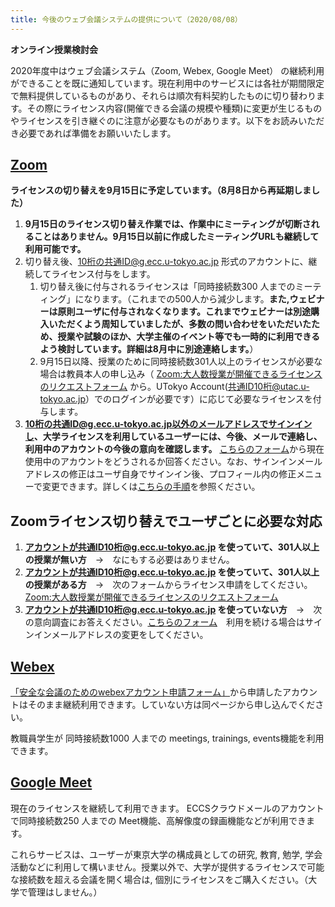 ```yaml
---
title: 今後のウェブ会議システムの提供について（2020/08/08）
---
```

**オンライン授業検討会**

2020年度中はウェブ会議システム（Zoom, Webex, Google Meet） の継続利用ができることを既に通知しています。現在利用中のサービスには各社が期間限定で無料提供しているものがあり、それらは順次有料契約したものに切り替わります。その際にライセンス内容(開催できる会議の規模や種類)に変更が生じるものやライセンスを引き継ぐのに注意が必要なものがあります。以下をお読みいただき必要であれば準備をお願いいたします。

## [Zoom](https://utelecon.github.io/zoom/)

**ライセンスの切り替えを9月15日に予定しています。（8月8日から再延期しました）**

1. **9月15日のライセンス切り替え作業では、作業中にミーティングが切断されることはありません。9月15日以前に作成したミーティングURLも継続して利用可能です。**
1. 切り替え後、10桁の共通ID@g.ecc.u-tokyo.ac.jp 形式のアカウントに、継続してライセンス付与をします。
	1. 切り替え後に付与されるライセンスは「同時接続数300 人までのミーティング」になります。（これまでの500人から減少します。**また,ウェビナーは原則ユーザに付与されなくなります。これまでウェビナーは別途購入いただくよう周知していましたが、多数の問い合わせをいただいたため、授業や試験のほか、大学主催のイベント等でも一時的に利用できるよう検討しています。詳細は8月中に別途連絡します。**）
	1. 9月15日以降、授業のために同時接続数301人以上のライセンスが必要な場合は教員本人の申し込み（ [Zoom:大人数授業が開催できるライセンスのリクエストフォーム](https://forms.office.com/Pages/ResponsePage.aspx?id=T6978HAr10eaAgh1yvlMhHUY5ws7h1xGr9koV-KGC8RUMjNZQTZJWThKUFo1MFBNVzNCRFlTVUQ2SS4u) から。UTokyo Account(共通ID10桁@utac.u-tokyo.ac.jp）でのログインが必要です）に応じて必要なライセンスを付与します。
1. **10桁の共通ID@g.ecc.u-tokyo.ac.jp以外のメールアドレスでサインインし、大学ライセンスを利用しているユーザーには、今後、メールで連絡し、利用中のアカウントの今後の意向を確認します。** [こちらのフォーム](https://forms.office.com/Pages/ResponsePage.aspx?id=T6978HAr10eaAgh1yvlMhHUY5ws7h1xGr9koV-KGC8RUOU9DSTBaT0kxTTkzQkNFWDU0QUNGRzBHTC4u)から現在使用中のアカウントをどうされるか回答ください。なお、サインインメールアドレスの修正はユーザ自身でサインイン後、プロフィール内の修正メニューで変更できます。詳しくは[こちらの手順](zoom-address)を参照ください。

## Zoomライセンス切り替えでユーザごとに必要な対応

1. **アカウントが共通ID10桁@g.ecc.u-tokyo.ac.jp を使っていて、301人以上の授業が無い方**　→　なにもする必要はありません。
1. **アカウントが共通ID10桁@g.ecc.u-tokyo.ac.jp を使っていて、301人以上の授業がある方**　→　次のフォームからライセンス申請をしてください。 [Zoom:大人数授業が開催できるライセンスのリクエストフォーム](https://forms.office.com/Pages/ResponsePage.aspx?id=T6978HAr10eaAgh1yvlMhHUY5ws7h1xGr9koV-KGC8RUMjNZQTZJWThKUFo1MFBNVzNCRFlTVUQ2SS4u) 
1. **アカウントが共通ID10桁@g.ecc.u-tokyo.ac.jp を使っていない方**　→　次の意向調査にお答えください。[こちらのフォーム](https://forms.office.com/Pages/ResponsePage.aspx?id=T6978HAr10eaAgh1yvlMhHUY5ws7h1xGr9koV-KGC8RUOU9DSTBaT0kxTTkzQkNFWDU0QUNGRzBHTC4u)　利用を続ける場合はサインインメールアドレスの変更をしてください。

## [Webex](https://utelecon.github.io/webex/)

[「安全な会議のためのwebexアカウント申請フォーム」](https://forms.office.com/Pages/ResponsePage.aspx?id=T6978HAr10eaAgh1yvlMhHUY5ws7h1xGr9koV-KGC8RUMUhVRzlRODBIRkczUUpYVlZTM1lRU1kzNy4u)から申請したアカウントはそのまま継続利用できます。していない方は同ページから申し込んでください。

教職員学生が 同時接続数1000 人までの meetings, trainings, events機能を利用できます。

## [Google Meet](https://utelecon.github.io/google_hangouts_meet/)

現在のライセンスを継続して利用できます。 ECCSクラウドメールのアカウントで同時接続数250 人までの Meet機能、高解像度の録画機能などが利用できます。

これらサービスは、ユーザーが東京大学の構成員としての研究, 教育, 勉学, 学会活動などに利用して構いません。授業以外で、大学が提供するライセンスで可能な接続数を超える会議を開く場合は, 個別にライセンスをご購入ください。（大学で管理はしません。）
